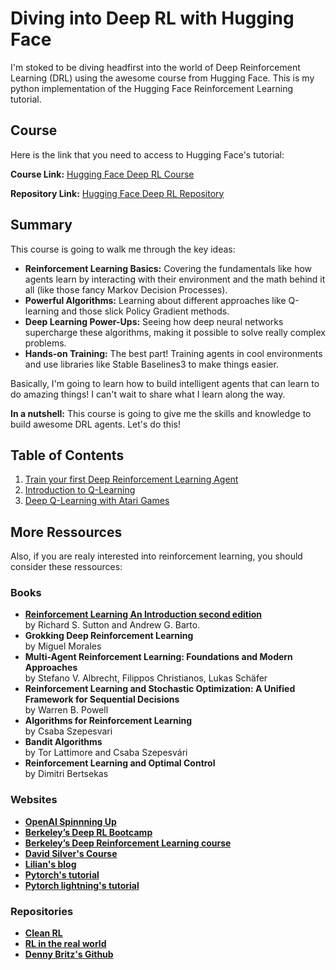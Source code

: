 # Diving into Deep RL with Hugging Face

I'm stoked to be diving headfirst into the world of Deep Reinforcement Learning (DRL) using the awesome course from Hugging Face.
This is my python implementation of the Hugging Face Reinforcement Learning tutorial.

## Course

Here is the link that you need to access to Hugging Face's tutorial:

**Course Link:** [Hugging Face Deep RL Course](https://huggingface.co/learn/deep-rl-course/en/unit0/introduction)

**Repository Link:** [Hugging Face Deep RL Repository](https://github.com/huggingface/deep-rl-class)

## Summary

This course is going to walk me through the key ideas:

* **Reinforcement Learning Basics:**  Covering the fundamentals like how agents learn by interacting with their environment and the math behind it all (like those fancy Markov Decision Processes).
* **Powerful Algorithms:**  Learning about different approaches like Q-learning and those slick Policy Gradient methods. 
* **Deep Learning Power-Ups:**  Seeing how deep neural networks supercharge these algorithms, making it possible to solve really complex problems.
* **Hands-on Training:**  The best part! Training agents in cool environments and use libraries like Stable Baselines3 to make things easier.

Basically, I'm going to learn how to build intelligent agents that can learn to do amazing things! I can't wait to share what I learn along the way. 

**In a nutshell:** This course is going to give me the skills and knowledge to build awesome DRL agents. Let's do this!

## Table of Contents

1. [Train your first Deep Reinforcement Learning Agent](https://github.com/Lucien-MG/deep-rl-hugging-face/tree/main/units/unit_1)
2. [Introduction to Q-Learning](https://github.com/Lucien-MG/deep-rl-hugging-face/tree/main/units/unit_2)
3. [Deep Q-Learning with Atari Games](https://github.com/Lucien-MG/deep-rl-hugging-face/tree/main/units/unit_3)

## More Ressources

Also, if you are realy interested into reinforcement learning, you should consider these ressources:

### Books

* [**Reinforcement Learning An Introduction second edition**](http://incompleteideas.net/book/the-book.html)  
by Richard S. Sutton and Andrew G. Barto.
* **Grokking Deep Reinforcement Learning**  
by Miguel Morales
* **Multi-Agent Reinforcement Learning: Foundations and Modern Approaches**  
by Stefano V. Albrecht,  Filippos Christianos,  Lukas Schäfer
* **Reinforcement Learning and Stochastic Optimization: A Unified Framework for Sequential Decisions**  
by Warren B. Powell
* **Algorithms for Reinforcement Learning**  
by Csaba Szepesvari
* **Bandit Algorithms**  
by Tor Lattimore and Csaba Szepesvári
* **Reinforcement Learning and Optimal Control**  
by Dimitri Bertsekas

### Websites

* [**OpenAI Spinnning Up**](https://spinningup.openai.com/en/latest)
* [**Berkeley’s Deep RL Bootcamp**](https://sites.google.com/view/deep-rl-bootcamp/lectures)
* [**Berkeley’s Deep Reinforcement Learning course**](http://rail.eecs.berkeley.edu/deeprlcourse/)
* [**David Silver's Course**](https://www.davidsilver.uk/teaching/)
* [**Lilian's blog**](https://lilianweng.github.io/)
* [**Pytorch's tutorial**](https://pytorch.org/tutorials/intermediate/reinforcement_q_learning.html)
* [**Pytorch lightning's tutorial**](https://lightning.ai/docs/pytorch/stable/notebooks/lightning_examples/reinforce-learning-DQN.html)

### Repositories

* [**Clean RL**](https://github.com/vwxyzjn/cleanrl)
* [**RL in the real world**](https://github.com/ugurkanates/awesome-real-world-rl)
* [**Denny Britz's Github**](https://github.com/dennybritz/reinforcement-learning)
